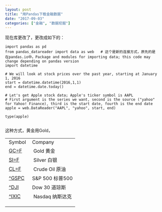 ```yaml
---
layout: post
title: "用Pandas下载金融数据"
date: "2017-09-03"
categories: ["金融", "数据挖掘"]
---
```


现在库更改了，更改成如下的：

```
import pandas as pd
from pandas_datareader import data as web   # 这个是新的连接方式，原先的是在pandas.io中。Package and modules for importing data; this code may change depending on pandas version
import datetime

# We will look at stock prices over the past year, starting at January 1, 2016
start = datetime.datetime(2016,1,1)
end = datetime.date.today()
 
# Let's get Apple stock data; Apple's ticker symbol is AAPL
# First argument is the series we want, second is the source ("yahoo" for Yahoo! Finance), third is the start date, fourth is the end date
apple = web.DataReader("AAPL", "yahoo", start, end)
 
type(apple)


```

这种方式，黄金用Gold，

<table><tbody><tr><td>&nbsp;Symbol</td><td>&nbsp;Company</td></tr><tr><td>&nbsp;<a class="Fw(b)" title="Gold" href="https://finance.yahoo.com/quote/GC%3DF?p=GC%3DF" data-symbol="GC=F">GC=F</a></td><td>&nbsp; Gold 黄金</td></tr><tr><td>&nbsp;<a class="Fw(b)" title="Silver" href="https://finance.yahoo.com/quote/SI%3DF?p=SI%3DF" data-symbol="SI=F">SI=F</a></td><td>&nbsp; Silver 白银</td></tr><tr><td>&nbsp;<a class="Fw(b)" title="Crude Oil" href="https://finance.yahoo.com/quote/CL%3DF?p=CL%3DF" data-symbol="CL=F">CL=F</a></td><td>&nbsp; Crude Oil 原油</td></tr><tr><td>&nbsp;<a class="Fw(b)" title="S&amp;P 500" href="https://finance.yahoo.com/quote/%5EGSPC?p=%5EGSPC" data-symbol="^GSPC" data-reactid="47">^GSPC</a></td><td>&nbsp;S&amp;P 500 标普500</td></tr><tr><td>&nbsp;<a class="Fw(b)" title="Dow 30" href="https://finance.yahoo.com/quote/%5EDJI?p=%5EDJI" data-symbol="^DJI" data-reactid="68">^DJI</a></td><td>&nbsp;Dow 30 道琼斯</td></tr><tr><td>&nbsp;<a class="Fw(b)" title="Nasdaq" href="https://finance.yahoo.com/quote/%5EIXIC?p=%5EIXIC" data-symbol="^IXIC" data-reactid="89">^IXIC</a></td><td>&nbsp; Nasdaq 纳斯达克</td></tr><tr><td></td><td></td></tr><tr><td></td><td></td></tr><tr><td></td><td></td></tr></tbody></table>

